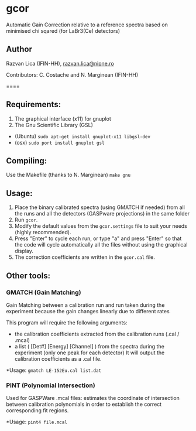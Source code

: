 # gcor
Automatic Gain Correction relative to a reference spectra based on minimised chi sqared (for LaBr3(Ce) detectors)

## Author
Razvan Lica (IFIN-HH), razvan.lica@nipne.ro

Contributors: C. Costache and N. Marginean (IFIN-HH)

====


## Requirements:
 1. The graphical interface (x11) for gnuplot   
 2. The Gnu Scientific Library (GSL)   
 
 * (Ubuntu) `sudo apt-get install gnuplot-x11 libgsl-dev`    
 * (osx)    `sudo port install gnuplot gsl`     
 
## Compiling: 
 Use the Makefile (thanks to N. Marginean)
```make gnu```
  
## Usage:
 1. Place the binary calibrated spectra (using GMATCH if needed) from all the runs and all the detectors (GASPware projections) in the same folder
 2. Run `gcor`.
 3. Modify the default values from the `gcor.settings` file to suit your needs (highly recommended).
 4. Press "Enter" to cycle each run, or type "a" and press "Enter" so that the code will cycle automatically all the files without using the graphical display.
 5. The correction coefficients are written in the `gcor.cal` file.

## Other tools:

### GMATCH (Gain Matching)
Gain Matching between a calibration run and run taken during the experiment because
the gain changes linearly due to different rates

This program will require the following arguments:
  - the calibration coefficients extracted from the calibration runs (.cal / .mcal)
  - a list ( [Det#] [Energy] [Channel] ) from the spectra during the experiment (only one peak for each detector)
It will output the calibration coefficients as a .cal file. 

*Usage:          ```gmatch LE-152Eu.cal list.dat```


### PINT (Polynomial Intersection)
Used for GASPWare .mcal files: estimates the coordinate of intersection between calibration polynomials
in order to establish the correct corresponding fit regions.

*Usage:          ```pint4 file.mcal```

